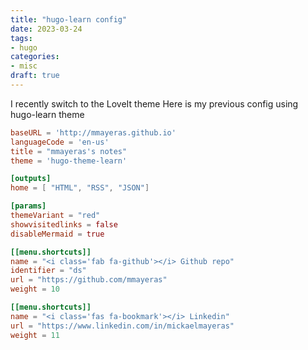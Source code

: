 ```yaml
---
title: "hugo-learn config"
date: 2023-03-24
tags:
- hugo
categories:
- misc
draft: true
---
```



I recently switch to the LoveIt theme
Here is my previous config using hugo-learn theme

```toml
baseURL = 'http://mmayeras.github.io'
languageCode = 'en-us'
title = "mmayeras's notes"
theme = 'hugo-theme-learn'

[outputs]
home = [ "HTML", "RSS", "JSON"]

[params]
themeVariant = "red"
showvisitedlinks = false
disableMermaid = true

[[menu.shortcuts]] 
name = "<i class='fab fa-github'></i> Github repo"
identifier = "ds"
url = "https://github.com/mmayeras"
weight = 10

[[menu.shortcuts]]
name = "<i class='fas fa-bookmark'></i> Linkedin"
url = "https://www.linkedin.com/in/mickaelmayeras"
weight = 11
```
